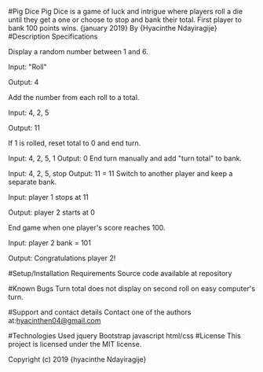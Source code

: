 #Pig Dice
Pig Dice is a game of luck and intrigue where players roll a die until they get a one or choose to stop and bank their total. First player to bank 100 points wins. {january 2019}
By {Hyacinthe Ndayiragije}
#Description
Specifications

Display a random number between 1 and 6.

Input: "Roll"

Output: 4

Add the number from each roll to a total.

Input: 4, 2, 5

Output: 11

If 1 is rolled, reset total to 0 and end turn.

Input: 4, 2, 5, 1
Output: 0
End turn manually and add "turn total" to bank.

Input: 4, 2, 5, stop
Output: 11 = 11
Switch to another player and keep a separate bank.

Input: player 1 stops at 11

Output: player 2 starts at 0

End game when one player's score reaches 100.

Input: player 2 bank = 101

Output: Congratulations player 2!

#Setup/Installation Requirements
Source code available at repository

#Known Bugs
Turn total does not display on second roll on easy computer's turn.

#Support and contact details
Contact one of the authors at:hyacinthen04@gmail.com

#Technologies Used
jquery
Bootstrap
javascript
html/css
#License
This project is licensed under the MIT license.

Copyright (c) 2019 {hyacinthe Ndayiragije}


